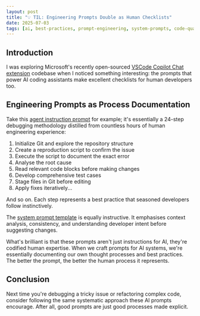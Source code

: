 ```yaml
---
layout: post
title: "💡 TIL: Engineering Prompts Double as Human Checklists"
date: 2025-07-03
tags: [ai, best-practices, prompt-engineering, system-prompts, code-quality, productivity, til, debugging]
---
```

<!--more-->

## Introduction
I was exploring Microsoft's recently open-sourced [VSCode Copilot Chat extension](https://github.com/microsoft/vscode-copilot-chat/) codebase when I noticed something interesting: the prompts that power AI coding assistants make excellent checklists for human developers too.

## Engineering Prompts as Process Documentation
Take this [agent instruction prompt](https://github.com/microsoft/vscode-copilot-chat/blob/main/src/extension/prompts/node/agent/agentInstructions.tsx#L197) for example; it's essentially a 24-step debugging methodology distilled from countless hours of human engineering experience:

1. Initialize Git and explore the repository structure
2. Create a reproduction script to confirm the issue
3. Execute the script to document the exact error
4. Analyse the root cause
5. Read relevant code blocks before making changes
6. Develop comprehensive test cases
7. Stage files in Git before editing
8. Apply fixes iteratively...

And so on. Each step represents a best practice that seasoned developers follow instinctively.

The [system prompt template](https://github.com/microsoft/vscode-copilot-chat/blob/40d039d8e08c2d17435a2e65846120c394d0727b/src/extension/xtab/common/promptCrafting.ts#L34) is equally instructive. It emphasises context analysis, consistency, and understanding developer intent before suggesting changes.

What's brilliant is that these prompts aren't just instructions for AI, they're codified human expertise. When we craft prompts for AI systems, we're essentially documenting our own thought processes and best practices. The better the prompt, the better the human process it represents.

## Conclusion
Next time you're debugging a tricky issue or refactoring complex code, consider following the same systematic approach these AI prompts encourage. After all, good prompts are just good processes made explicit.
